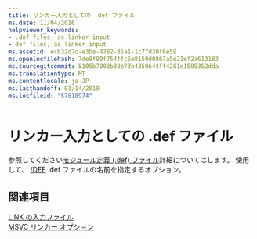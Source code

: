 ```yaml
---
title: リンカー入力としての .def ファイル
ms.date: 11/04/2016
helpviewer_keywords:
- .def files, as linker input
- def files, as linker input
ms.assetid: ecb32d7c-e3be-4782-85a1-1c77d30f6e59
ms.openlocfilehash: 7de9f90f754ffc6e8150d0867a5e21ef2a613183
ms.sourcegitcommit: 8105b7003b89b73b4359644ff4281e1595352dda
ms.translationtype: MT
ms.contentlocale: ja-JP
ms.lasthandoff: 03/14/2019
ms.locfileid: "57818974"
---
```

# <a name="def-files-as-linker-input"></a>リンカー入力としての .def ファイル

参照してください[モジュール定義 (.def) ファイル](module-definition-dot-def-files.md)詳細についてはします。 使用して、 [/DEF](def-specify-module-definition-file.md) .def ファイルの名前を指定するオプション。

## <a name="see-also"></a>関連項目

[LINK の入力ファイル](link-input-files.md)<br/>
[MSVC リンカー オプション](linker-options.md)
